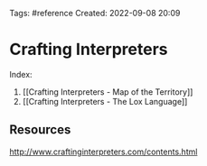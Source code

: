 Tags: #reference 
Created: 2022-09-08 20:09

# Crafting Interpreters

Index:
1. [[Crafting Interpreters - Map of the Territory]]
2. [[Crafting Interpreters - The Lox Language]]

## Resources
http://www.craftinginterpreters.com/contents.html